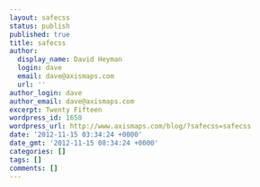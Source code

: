 ```yaml
---
layout: safecss
status: publish
published: true
title: safecss
author:
  display_name: David Heyman
  login: dave
  email: dave@axismaps.com
  url: ''
author_login: dave
author_email: dave@axismaps.com
excerpt: Twenty Fifteen
wordpress_id: 1650
wordpress_url: http://www.axismaps.com/blog/?safecss=safecss
date: '2012-11-15 03:34:24 +0000'
date_gmt: '2012-11-15 08:34:24 +0000'
categories: []
tags: []
comments: []
---
```


